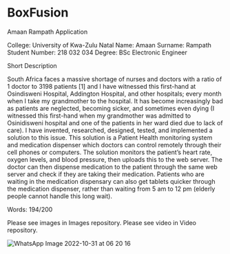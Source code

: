 # BoxFusion 
 Amaan Rampath Application

College: University of Kwa-Zulu Natal
Name: Amaan
Surname: Rampath
Student Number: 218 032 034
Degree: BSc Electronic Engineer

Short Description 

South Africa faces a massive shortage of nurses and doctors with a ratio of 1 doctor to 3198 patients [1] and I have witnessed this first-hand at Osindisweni Hospital, Addington Hospital, and other hospitals; every month when I take my grandmother to the hospital. It has become increasingly bad as patients are neglected, becoming sicker, and sometimes even dying (I witnessed this first-hand when my grandmother was admitted to Osinidisweni hospital and one of the patients in her ward died due to lack of care). I have invented, researched, designed, tested, and implemented a solution to this issue. This solution is a Patient Health monitoring system and medication dispenser which doctors can control remotely through their cell phones or computers. The solution monitors the patient’s heart rate, oxygen levels, and blood pressure, then uploads this to the web server. The doctor can then dispense medication to the patient through the same web server and check if they are taking their medication. Patients who are waiting in the medication dispensary can also get tablets quicker through the medication dispenser, rather than waiting from 5 am to 12 pm (elderly people cannot handle this long wait). 

Words: 194/200

Please see images in Images repository.
Please see video in Video repository. 

![WhatsApp Image 2022-10-31 at 06 20 16](https://user-images.githubusercontent.com/117062128/199079910-cffe88cb-f8c2-4749-b015-acdb947accb4.jpg)
